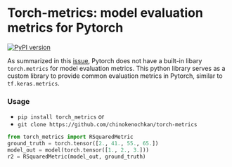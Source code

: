 # Torch-metrics: model evaluation metrics for Pytorch
[![PyPI version](https://badge.fury.io/py/torchsummary.svg)](https://badge.fury.io/py/torchsummary)

As summarized in this [issue](https://github.com/pytorch/pytorch/issues/22439), Pytorch does not have a built-in libary `torch.metrics` for model evaluation metrics. This python library serves as a custom library to provide common evaluation metrics in Pytorch, similar to `tf.keras.metrics`. 

### Usage

- `pip install torch_metrics` or 
- `git clone https://github.com/chinokenochkan/torch-metrics`

```python
from torch_metrics import RSquaredMetric
ground_truth = torch.tensor([2., 41., 55., 65.])
model_out = model(torch.tensor([1., 2., 3.]))
r2 = RSquaredMetric(model_out, ground_truth)
```


